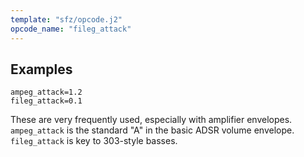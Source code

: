 ```yaml
---
template: "sfz/opcode.j2"
opcode_name: "fileg_attack"
---
```

## Examples

```sfz
ampeg_attack=1.2
fileg_attack=0.1
```

These are very frequently used, especially with amplifier envelopes.
`ampeg_attack` is the standard "A" in the basic ADSR volume envelope.
`fileg_attack` is key to 303-style basses.
